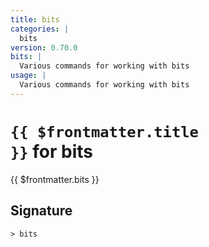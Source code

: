 ```yaml
---
title: bits
categories: |
  bits
version: 0.70.0
bits: |
  Various commands for working with bits
usage: |
  Various commands for working with bits
---
```


# <code>{{ $frontmatter.title }}</code> for bits

<div class='command-title'>{{ $frontmatter.bits }}</div>

## Signature

```> bits ```
